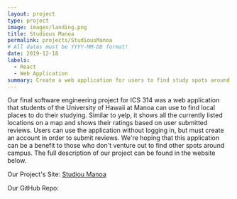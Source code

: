 ```yaml
---
layout: project
type: project
image: images/landing.png
title: Studious Manoa
permalink: projects/StudiousManoa
# All dates must be YYYY-MM-DD format!
date: 2019-12-18
labels:
  - React
  - Web Application
summary: Create a web application for users to find study spots around UH Manoa.
---
```


Our final software engineering project for ICS 314 was a web application that students of the University of Hawaii at Manoa can use to find local places to do their studying. Similar to yelp, it shows all the currently listed locations on a map and shows their ratings based on user submitted reviews. Users can use the application without logging in, but must create an account in order to submit reviews. We're hoping that this application can be a benefit to those who don't venture out to find other spots around campus. The full description of our project can be found in the website below.

Our Project's Site: <a href="https://studious-manoa.github.io/">Studiou Manoa</a>

Our GitHub Repo: <a href="https://github.com/studious-manoa/studious-manoa"><i class="large github icon "></i></a>

